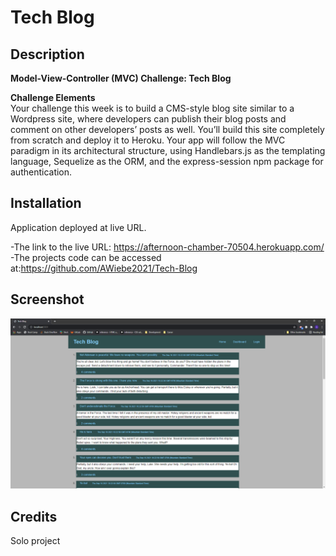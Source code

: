 # Tech Blog 

## Description 

**Model-View-Controller (MVC) Challenge: Tech Blog**

**Challenge Elements**\
Your challenge this week is to build a CMS-style blog site similar to a Wordpress site, 
where developers can publish their blog posts and comment on other developers’ posts as well. 
You’ll build this site completely from scratch and deploy it to Heroku. Your app will follow 
the MVC paradigm in its architectural structure, using Handlebars.js as the templating 
language, Sequelize as the ORM, and the express-session npm package for authentication.


## Installation

Application deployed at live URL.

-The link to the live URL: https://afternoon-chamber-70504.herokuapp.com/
-The projects code can be accessed at:https://github.com/AWiebe2021/Tech-Blog

## Screenshot
![Tech Blog Screenshot](./Screenshot.png)

## Credits
Solo project
